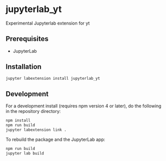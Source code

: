 # jupyterlab_yt

Experimental Jupyterlab extension for yt


## Prerequisites

* JupyterLab

## Installation

```bash
jupyter labextension install jupyterlab_yt
```

## Development

For a development install (requires npm version 4 or later), do the following in the repository directory:

```bash
npm install
npm run build
jupyter labextension link .
```

To rebuild the package and the JupyterLab app:

```bash
npm run build
jupyter lab build
```

